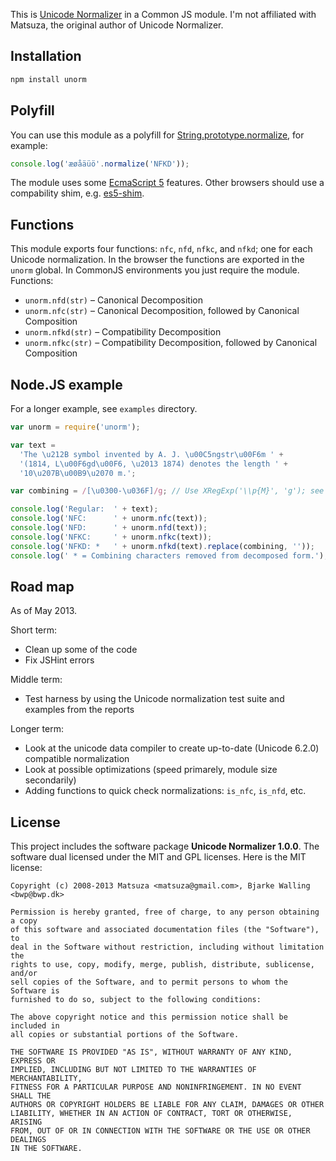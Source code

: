 This is [Unicode Normalizer] in a Common JS module. I'm not affiliated with Matsuza, the original author of Unicode Normalizer.


Installation
------------

```bash
npm install unorm
```

Polyfill
--------

You can use this module as a polyfill for [String.prototype.normalize], for example:

```javascript
console.log('æøåäüö'.normalize('NFKD'));
```

The module uses some [EcmaScript 5](http://kangax.github.io/es5-compat-table/) features. Other browsers should use a compability shim, e.g. [es5-shim](https://github.com/kriskowal/es5-shim).

Functions
---------

This module exports four functions: `nfc`, `nfd`, `nfkc`, and `nfkd`; one for each Unicode normalization. In the browser the functions are exported in the `unorm` global. In CommonJS environments you just require the module. Functions:

 *  `unorm.nfd(str)` – Canonical Decomposition
 *  `unorm.nfc(str)` – Canonical Decomposition, followed by Canonical Composition
 *  `unorm.nfkd(str)` – Compatibility Decomposition
 *  `unorm.nfkc(str)` – Compatibility Decomposition, followed by Canonical Composition


Node.JS example
---------------

For a longer example, see `examples` directory.

```javascript
var unorm = require('unorm');

var text =
  'The \u212B symbol invented by A. J. \u00C5ngstr\u00F6m ' +
  '(1814, L\u00F6gd\u00F6, \u2013 1874) denotes the length ' +
  '10\u207B\u00B9\u2070 m.';

var combining = /[\u0300-\u036F]/g; // Use XRegExp('\\p{M}', 'g'); see example.js.

console.log('Regular:  ' + text);
console.log('NFC:      ' + unorm.nfc(text));
console.log('NFD:      ' + unorm.nfd(text));
console.log('NFKC:     ' + unorm.nfkc(text));
console.log('NFKD: *   ' + unorm.nfkd(text).replace(combining, ''));
console.log(' * = Combining characters removed from decomposed form.');
```


Road map
--------

As of May 2013.

Short term:
- Clean up some of the code
- Fix JSHint errors

Middle term:
- Test harness by using the Unicode normalization test suite and examples from the reports

Longer term:
- Look at the unicode data compiler to create up-to-date (Unicode 6.2.0) compatible normalization
- Look at possible optimizations (speed primarely, module size secondarily)
- Adding functions to quick check normalizations: `is_nfc`, `is_nfd`, etc.


License
-------

This project includes the software package **Unicode Normalizer 1.0.0**. The
software dual licensed under the MIT and GPL licenses. Here is the MIT license:

    Copyright (c) 2008-2013 Matsuza <matsuza@gmail.com>, Bjarke Walling <bwp@bwp.dk>
    
    Permission is hereby granted, free of charge, to any person obtaining a copy
    of this software and associated documentation files (the "Software"), to
    deal in the Software without restriction, including without limitation the
    rights to use, copy, modify, merge, publish, distribute, sublicense, and/or
    sell copies of the Software, and to permit persons to whom the Software is
    furnished to do so, subject to the following conditions:
    
    The above copyright notice and this permission notice shall be included in
    all copies or substantial portions of the Software.
    
    THE SOFTWARE IS PROVIDED "AS IS", WITHOUT WARRANTY OF ANY KIND, EXPRESS OR
    IMPLIED, INCLUDING BUT NOT LIMITED TO THE WARRANTIES OF MERCHANTABILITY,
    FITNESS FOR A PARTICULAR PURPOSE AND NONINFRINGEMENT. IN NO EVENT SHALL THE
    AUTHORS OR COPYRIGHT HOLDERS BE LIABLE FOR ANY CLAIM, DAMAGES OR OTHER
    LIABILITY, WHETHER IN AN ACTION OF CONTRACT, TORT OR OTHERWISE, ARISING
    FROM, OUT OF OR IN CONNECTION WITH THE SOFTWARE OR THE USE OR OTHER DEALINGS
    IN THE SOFTWARE.


[Unicode Normalizer]: http://coderepos.org/share/browser/lang/javascript/UnicodeNormalizer
[String.prototype.normalize]: http://people.mozilla.org/~jorendorff/es6-draft.html#sec-15.5.3.26
